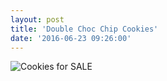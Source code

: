 ```yaml
---
layout: post
title: 'Double Choc Chip Cookies'
date: '2016-06-23 09:26:00'
---
```


![Cookies for SALE](https://www.instagram.com/p/BG8mrw4oU1a/)


